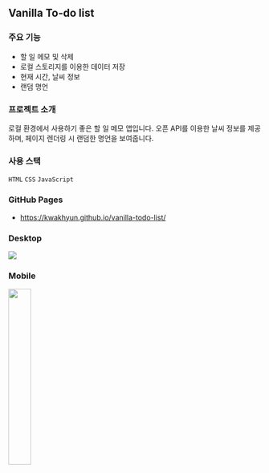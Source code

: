 ## Vanilla To-do list

### 주요 기능
- 할 일 메모 및 삭제
- 로컬 스토리지를 이용한 데이터 저장
- 현재 시간, 날씨 정보
- 랜덤 명언

### 프로젝트 소개
로컬 환경에서 사용하기 좋은 할 일 메모 앱입니다. 오픈 API를 이용한 날씨 정보를 제공하며, 페이지 렌더링 시 랜덤한 명언을 보여줍니다.

### 사용 스택
`HTML` `CSS` `JavaScript`

### GitHub Pages
- https://kwakhyun.github.io/vanilla-todo-list/

### Desktop
<img src="https://user-images.githubusercontent.com/73919235/187884807-762063cb-7fd3-42db-bf66-fcd20e799bc3.png">

### Mobile
<img src="https://user-images.githubusercontent.com/73919235/187886640-0d73b56b-bdce-4dcd-95d4-dfb4ff3053fb.jpg" width="30%">
